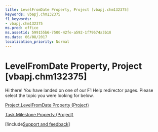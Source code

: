 ```yaml
---
title: LevelFromDate Property, Project [vbapj.chm132375]
keywords: vbapj.chm132375
f1_keywords:
- vbapj.chm132375
ms.prod: office
ms.assetid: 599155b6-7500-42fe-a592-1f79674a3b18
ms.date: 06/08/2017
localization_priority: Normal
---
```



# LevelFromDate Property, Project [vbapj.chm132375]

Hi there! You have landed on one of our F1 Help redirector pages. Please select the topic you were looking for below.

[Project.LevelFromDate Property (Project)](https://msdn.microsoft.com/library/19e29259-de9d-9e8a-b724-129839dca23b%28Office.15%29.aspx)

[Task.Milestone Property (Project)](https://msdn.microsoft.com/library/246b3d92-43d7-850b-ab7c-8c314ca42aa9%28Office.15%29.aspx)

[!include[Support and feedback](~/includes/feedback-boilerplate.md)]